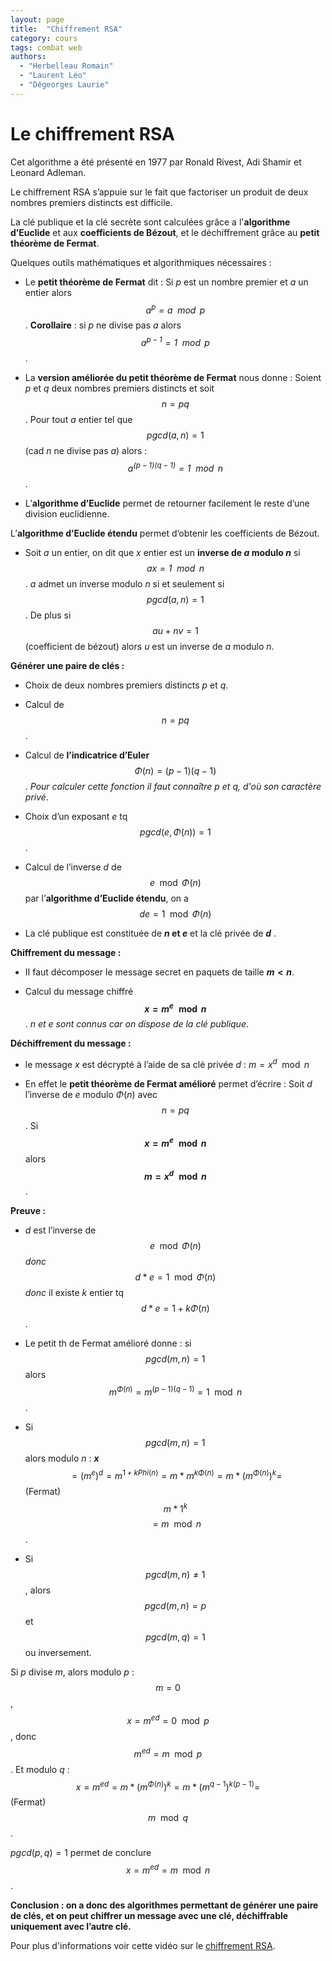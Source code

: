 ```yaml
---
layout: page
title:  "Chiffrement RSA"
category: cours
tags: combat web
authors: 
  - "Herbelleau Romain"
  - "Laurent Léo"
  - "Dégeorges Laurie"
---
```


# Le chiffrement RSA

Cet algorithme a été présenté en 1977 par Ronald Rivest, Adi Shamir et Leonard Adleman.

Le chiffrement RSA s’appuie sur le fait que factoriser un produit de deux nombres premiers distincts est difficile. 

La clé publique et la clé secrète sont calculées grâce a l'**algorithme d’Euclide** et aux **coefficients de Bézout**, et le déchiffrement grâce au **petit théorème de Fermat**.

Quelques outils mathématiques et algorithmiques nécessaires :

- Le **petit théorème de Fermat** dit :
Si $p$ est un nombre premier et $a$ un entier alors *$$a^p = a \mod p$$*.
**Corollaire** : si $p$ ne divise pas $a$ alors *$$a^{p-1} = 1 \mod p$$*.

- La **version améliorée du petit théorème de Fermat** nous donne :
Soient $p$ et $q$ deux nombres premiers distincts et soit $$n = pq$$. Pour tout $a$ entier tel que $$pgcd(a,n) = 1$$ (cad $n$ ne divise pas $a$) alors : *$$a^{(p-1)(q-1)} = 1 \mod n$$*.

- L’**algorithme d’Euclide** permet de retourner facilement le reste d’une division euclidienne.

L’**algorithme d’Euclide étendu** permet d’obtenir les coefficients de Bézout.

- Soit $a$ un entier, on dit que $x$ entier est un **inverse de $a$ modulo $n$** si *$$ax = 1 \mod n$$*. $a$ admet un inverse modulo $n$ si et seulement si $$pgcd(a,n)=1$$. De plus si $$au + nv = 1$$ (coefficient de bézout) alors $u$ est un inverse de $a$ modulo $n$.


**Générer une paire de clés :**

- Choix de deux nombres premiers distincts $p$ et $q$.

- Calcul de $$n = pq$$.

- Calcul de **l’indicatrice d’Euler** $$\Phi(n) = (p-1)(q-1)$$. *Pour calculer cette fonction il faut connaître $p$ et $q$, d'où son caractère privé*.

- Choix d’un exposant $e$ tq $$pgcd(e,\Phi(n))=1$$.

- Calcul de l’inverse $d$ de $$e \mod \Phi(n)$$ par l’**algorithme d’Euclide étendu**, on a $$de = 1 \mod \Phi(n)$$

- La clé publique est constituée de **$n$ et $e$** et la clé privée de **$d$** .

**Chiffrement du message :**

- II faut décomposer le message secret en paquets de taille **$m <n$**.

- Calcul du message chiffré **$$x =  m^e \mod n$$**. *$n$ et $e$ sont connus car on dispose de la clé publique*.

**Déchiffrement du message :**

- le message $x$ est décrypté à l’aide de sa clé privée $d$ : $m = x^d \mod n$

- En effet le **petit théorème de Fermat amélioré** permet d’écrire : Soit $d$ l’inverse de $e$ modulo $\Phi(n)$ avec $$n = pq$$. Si **$$x = m^e \mod n$$** alors **$$m=x^d \mod n$$**.


**Preuve :**

- $d$ est l’inverse de $$e \mod \Phi(n)$$ *donc* $$d*e = 1 \mod \Phi(n)$$ *donc* il existe $k$ entier tq $$d*e = 1+ k \Phi(n)$$.

- Le petit th de Fermat amélioré donne : si $$pgcd(m,n)=1$$ alors $$m^{\Phi(n)}=m^{(p-1)(q-1)}= 1 \mod n$$.

- Si $$pgcd(m,n) = 1$$ alors modulo $n$ :
 **$x$** $$= (m^e)^d = m^{1+k Phi(n)} = m * m^{k \Phi(n)} = m *(m^{\Phi(n)})^k = $$(Fermat) $$m * 1^k$$ $$= m \mod n$$.

- Si $$pgcd(m,n) \ne 1$$, alors $$pgcd(m,n)=p$$ et $$pgcd(m,q)=1$$ ou inversement.

Si $p$ divise $m$, alors modulo $p$ : $$m = 0$$, $$x = m^{ed} = 0 \mod p$$, donc $$m^{ed} = m \mod p$$.
Et modulo *q* : $$x = m^{ed} = m * (m^{\Phi(n)})^k = m * (m^{q-1})^{k (p-1)} =$$(Fermat) $$m \mod q$$.

$pgcd(p,q)=1$ permet de conclure $$x=m^{ed}=m \mod n$$.

**Conclusion : on a donc des algorithmes permettant de générer une paire de clés, et on peut chiffrer un message avec une clé, déchiffrable uniquement avec l’autre clé.**

Pour plus d'informations voir cette vidéo sur le [chiffrement RSA](https://www.youtube.com/watch?v=Xlal_d4zyfo).
